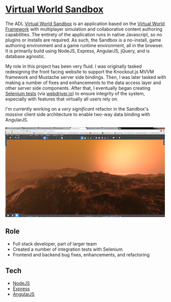 # [Virtual World Sandbox][sandbox]

The ADL [Virtual World Sandbox][github] is an application based on the [Virtual World Framework][vwf] with multiplayer simulation and collaborative content authoring capabilities. The entirety of the application runs in native Javascript, so no plugins or installs are required. As such, the Sandbox is a no-install, game authoring environment and a game runtime environment, all in the browser. It is primarily build using NodeJS, Express, AngularJS, jQuery, and is database agnostic.

My role in this project has been very fluid. I was originally tasked redesigning the front facing website to support the Knockout.js MVVM framework and Mustache server side bindings. Then, I was later tasked with making a number of fixes and enhancements to the data access layer and other server side components. After that, I eventually began creating [Selenium tests][selenium] (via [webdriver.io][webdriver]) to ensure integrity of the system, especially with features that virtually all users rely on.

I'm currently working on a *very significant* refactor in the Sandbox's *massive* client side architecture to enable two-way data binding with AngularJS.

![Virtual World Sandbox Screenshot][screenshot]

## Role
* Full stack developer, part of larger team
* Created a number of integration tests with Selenium
* Frontend and backend bug fixes, enhancements, and refactoring

## Tech
* [NodeJS][node]
* [Express][express]
* [AngularJS][angular]

[vwf]: https://virtual.wf/
[sandbox]: https://sandbox.adlnet.gov/
[github]: https://github.com/adlnet/Sandbox
[screenshot]: ../../img/mars.png

[selenium]: https://virtual.wf/
[webdriver]: https://virtual.wf/

[node]: https://nodejs.org/
[express]: http://expressjs.com/
[angular]: https://angularjs.org/
